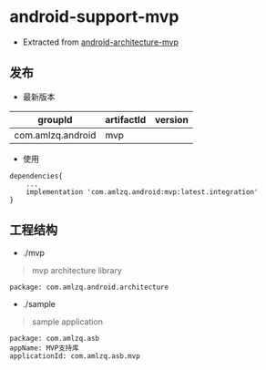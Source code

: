 # android-support-mvp
* Extracted from [android-architecture-mvp](https://github.com/googlesamples/android-architecture/tree/todo-mvp)

## 发布
* 最新版本

| groupId | artifactId | version |
| -------- | -------- | -------- |
| com.amlzq.android | mvp |  |

* 使用
```
dependencies{
    ...
    implementation 'com.amlzq.android:mvp:latest.integration'
}
```

## 工程结构
* ./mvp
> mvp architecture library
```
package: com.amlzq.android.architecture
```
* ./sample
> sample application
```
package: com.amlzq.asb
appName: MVP支持库
applicationId: com.amlzq.asb.mvp
```